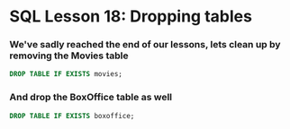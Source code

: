 # SQL Lesson 18: Dropping tables

### We've sadly reached the end of our lessons, lets clean up by removing the Movies table
```sql
DROP TABLE IF EXISTS movies;
```

### And drop the BoxOffice table as well
```sql
DROP TABLE IF EXISTS boxoffice;
```
